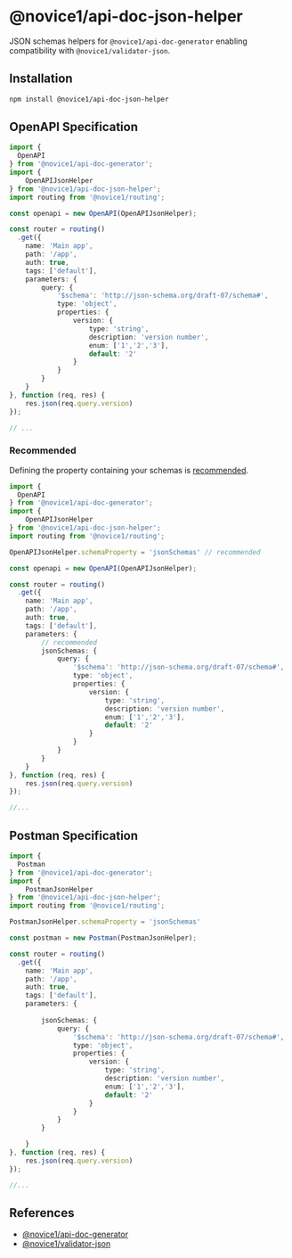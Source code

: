 # @novice1/api-doc-json-helper

JSON schemas helpers for `@novice1/api-doc-generator` enabling compatibility with `@novice1/validator-json`.

## Installation

```bash
npm install @novice1/api-doc-json-helper
```

## OpenAPI Specification

```ts
import { 
  OpenAPI 
} from '@novice1/api-doc-generator';
import { 
    OpenAPIJsonHelper 
} from '@novice1/api-doc-json-helper';
import routing from '@novice1/routing';

const openapi = new OpenAPI(OpenAPIJsonHelper);

const router = routing()
  .get({
    name: 'Main app',
    path: '/app',
    auth: true,
    tags: ['default'],
    parameters: {
        query: {
            '$schema': 'http://json-schema.org/draft-07/schema#',
            type: 'object',
            properties: {
                version: {
                    type: 'string',
                    description: 'version number',
                    enum: ['1','2','3'],
                    default: '2'
                }
            }
        }
    }
}, function (req, res) {
    res.json(req.query.version)
});

// ...
```

### Recommended

Defining the property containing your schemas is [recommended](https://github.com/kisiwu/novice-validator-json?tab=readme-ov-file#good-practices).

```ts
import { 
  OpenAPI 
} from '@novice1/api-doc-generator';
import { 
    OpenAPIJsonHelper 
} from '@novice1/api-doc-json-helper';
import routing from '@novice1/routing';

OpenAPIJsonHelper.schemaProperty = 'jsonSchemas' // recommended

const openapi = new OpenAPI(OpenAPIJsonHelper);

const router = routing()
  .get({
    name: 'Main app',
    path: '/app',
    auth: true,
    tags: ['default'],
    parameters: {
        // recommended
        jsonSchemas: {
            query: {
                '$schema': 'http://json-schema.org/draft-07/schema#',
                type: 'object',
                properties: {
                    version: {
                        type: 'string',
                        description: 'version number',
                        enum: ['1','2','3'],
                        default: '2'
                    }
                }
            }
        }
    }
}, function (req, res) {
    res.json(req.query.version)
});

//...
```

## Postman Specification

```ts
import { 
  Postman 
} from '@novice1/api-doc-generator';
import { 
    PostmanJsonHelper 
} from '@novice1/api-doc-json-helper';
import routing from '@novice1/routing';

PostmanJsonHelper.schemaProperty = 'jsonSchemas'

const postman = new Postman(PostmanJsonHelper);

const router = routing()
  .get({
    name: 'Main app',
    path: '/app',
    auth: true,
    tags: ['default'],
    parameters: {
        
        jsonSchemas: {
            query: {
                '$schema': 'http://json-schema.org/draft-07/schema#',
                type: 'object',
                properties: {
                    version: {
                        type: 'string',
                        description: 'version number',
                        enum: ['1','2','3'],
                        default: '2'
                    }
                }
            }
        }

    }
}, function (req, res) {
    res.json(req.query.version)
});

//...
```

## References

- [@novice1/api-doc-generator](https://kisiwu.github.io/novice-api-doc-generator/latest/)
- [@novice1/validator-json](https://kisiwu.github.io/novice-validator-json/latest/)